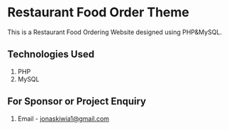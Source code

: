 # Restaurant Food Order Theme
This is a Restaurant Food Ordering Website designed using PHP&MySQL.



## Technologies Used
1. PHP
2. MySQL


## For Sponsor or Project Enquiry
1. Email - jonaskiwia1@gmail.com

